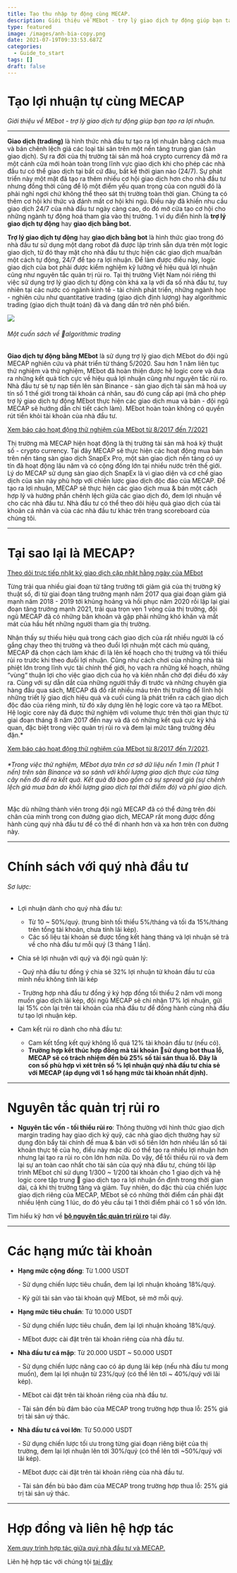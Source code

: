```yaml
---
title: Tạo thu nhập tự động cùng MECAP.
description: Giới thiệu về MEbot - trợ lý giao dịch tự động giúp bạn tạo ra lợi nhuận.
type: featured
image: /images/anh-bia-copy.png
date: 2021-07-19T09:33:53.687Z
categories:
  - Guide_to_start
tags: []
draft: false
---
```

# Tạo lợi nhuận tự  cùng MECAP

*Giới thiệu về MEbot - trợ lý giao dịch tự động giúp bạn tạo ra lợi nhuận.*

<hr>

**Giao dịch (trading)** là hình thức nhà đầu tư tạo ra lợi nhuận bằng cách mua và bán chênh lệch giá các loại tài sản trên một nền tảng trung gian (sàn giao dịch). Sự ra đời của thị trường tài sản mã hoá crypto currency đã mở ra một cánh cửa mới hoàn toàn trong lĩnh vực giao dịch khi cho phép các nhà đầu tư có thể giao dịch tại bất cứ đâu, bất kể thời gian nào (24/7). Sự phát triển này một mặt đã tạo ra thêm nhiều cơ hội giao dịch hơn cho nhà đầu tư nhưng đồng thời cũng để lộ một điểm yếu quan trọng của con người đó là phải nghỉ ngơi chứ không thể theo sát thị trường toàn thời gian. Chúng ta có thêm cơ hội khi thức và đánh mất cơ hội khi ngủ. Điều này đã khiến nhu cầu giao dịch 24/7 của nhà đầu tư ngày càng cao, do đó mở cửa tạo cơ hội cho những ngành tự động hoá tham gia vào thị trường. 1 ví dụ điển hình là **trợ lý giao dịch tự động** hay **giao dịch bằng bot.**

**Trợ lý giao dịch tự động** hay **giao dịch bằng bot** là hình thức giao trong đó nhà đầu tư sử dụng một dạng robot đã được lập trình sẵn dựa trên một logic giao dịch, từ đó thay mặt cho nhà đầu tư thực hiện các giao dịch mua/bán một cách tự động, 24/7 để tạo ra lợi nhuận. Để làm được điều này, logic giao dịch của bot phải được kiểm nghiệm kỹ lưỡng về hiệu quả lợi nhuận cũng như nguyên tắc quản trị rủi ro. Tại thị trường Việt Nam nói riêng thì việc sử dụng trợ lý giao dịch tự động còn khá xa lạ với đa số nhà đầu tư, tuy nhiên tại các nước có ngành kinh tế - tài chính phát triển, những ngành học - nghiên cứu như quantitative trading (giao dịch định lượng) hay algorithmic trading (giao dịch thuật toán) đã và đang dần trở nên phổ biến.

![](/images/smaller.png)

###### *Một cuốn sách về algorithmic trading*

**Giao dịch tự động bằng MEbot** là sử dụng trợ lý giao dịch MEbot do đội ngũ MECAP nghiên cứu và phát triển từ tháng 5/2020. Sau hơn 1 năm liên tục thử nghiệm và thử nghiệm, MEbot đã hoàn thiện được hệ logic core và đưa ra những kết quả tích cực về hiệu quả lợi nhuận cũng như nguyên tắc rủi ro. Nhà đầu tư sẽ tự nạp tiền lên sàn Binance - sàn giao dịch tài sản mã hoá uy tín số 1 thế giới trong tài khoản cá nhân, sau đó cung cấp api (mã cho phép trợ lý giao dịch tự động MEbot thực hiện các giao dịch mua và bán - đội ngũ MECAP sẽ hướng dẫn chi tiết cách làm). MEbot hoàn toàn không có quyền rút tiền khỏi tài khoản của nhà đầu tư.

[Xem báo cáo hoạt động thử nghiệm của MEbot từ 8/2017 đến 7/2021](https://drive.google.com/file/d/1l3orJumzYqCpR7koJs_G8aeePReBrYua/view?usp=sharing)

Thị trường mà MECAP hiện hoạt động là thị trường tài sản mã hoá kỹ thuật số - crypto currency. Tại đây MECAP sẽ thực hiện các hoạt động mua bán trên nền tảng sàn giao dịch SnapEx Pro, một sàn giao dịch nền tảng có uy tín đã hoạt động lâu năm và có cộng đồng lớn tại nhiều nước trên thế giới. Lý do MECAP sử dụng sàn giao dịch SnapEx là vì giao diện và cơ chế giao dịch của sàn này phù hợp với chiến lược giao dịch độc đáo của MECAP. Để tạo ra lợi nhuận, MECAP sẽ thực hiện các giao dịch mua & bán một cách hợp lý và hưởng phần chênh lệch giữa các giao dịch đó, đem lợi nhuận về cho các nhà đầu tư. Nhà đầu tư có thể theo dõi hiệu quả giao dịch của tài khoản cá nhân và của các nhà đầu tư khác trên trang scoreboard của chúng tôi.

<hr>

# **Tại sao lại là MECAP?**

[Theo dõi trực tiếp nhật ký giao dịch cập nhật hằng ngày của MEbot](https://scoreboard.ap.ngrok.io/)

Từng trải qua nhiều giai đoạn từ tăng trưởng tới giảm giá của thị trường kỹ thuật số, đi từ giai đoạn tăng trưởng mạnh năm 2017 qua giai đoạn giảm giá mạnh năm 2018 - 2019 tới khủng hoảng và hồi phục năm 2020 rồi lặp lại giai đoạn tăng trưởng mạnh 2021, trải qua trọn vẹn 1 vòng của thị trường, đội ngũ MECAP đã có những băn khoăn và gặp phải những khó khăn và mất mát của hầu hết những người tham gia thị trường.

Nhận thấy sự thiếu hiệu quả trong cách giao dịch của rất nhiều người là cố gắng chạy theo thị trường và theo đuổi lợi nhuận một cách mù quáng, MECAP đã chọn cách làm khác đi là lên kế hoạch cho thị trường và tổi thiểu rủi ro trước khi theo đuổi lợi nhuận. Cũng như cách chơi của những nhà tài phiệt lớn trong lĩnh vực tài chính thế giới, họ vạch ra những kế hoạch, những “vùng“ thuận lợi cho việc giao dịch của họ và kiên nhẫn chờ đợi điều đó xảy ra. Cùng với sự dẫn dắt của những người thầy đi trước và những chuyên gia hàng đầu qua sách, MECAP đã đổ rất nhiều máu trên thị trường để lĩnh hội những triết lý giao dịch hiệu quả và cuối cùng là phát triển ra cách giao dịch độc đáo của riêng mình, từ đó xây dựng lên hệ logic core và tạo ra MEbot. Hệ logic core này đã được thử nghiệm với volume thực trên thời gian thực từ giai đoạn tháng 8 năm 2017 đến nay và đã có những kết quả cực kỳ khả quan, đặc biệt trong việc quản trị rủi ro và đem lại mức tăng trưởng đều đặn.*

[Xem báo cáo hoạt động thử nghiệm của MEbot từ 8/2017 đến 7/2021](https://drive.google.com/file/d/1l3orJumzYqCpR7koJs_G8aeePReBrYua/view?usp=sharing).

###### \*Trong việc thử nghiệm, MEbot dựa trên cơ sở dữ liệu nến 1 min (1 phút 1 nến) trên sàn Binance và so sánh với khối lượng giao dịch thực của từng cây nến đó để ra kết quả. Kết quả đã bao gồm cả sự spread giá (sự chênh lệch giá mua bán do khối lượng giao dịch tại thời điểm đó) và phí giao dịch.

Mặc dù những thành viên trong đội ngũ MECAP đã có thể đứng trên đôi chân của mình trong con đường giao dịch, MECAP rất mong được đồng hành cùng quý nhà đầu tư để có thể đi nhanh hơn và xa hơn trên con đường này.

<hr>

# Chính sách với quý nhà đầu tư

###### Sơ lược:

* Lợi nhuận dành cho quý nhà đầu tư:

  * Từ 10 ~ 50%/quý. (trung bình tối thiểu 5%/tháng và tối đa 15%/tháng trên tổng tài khoản, chưa tính lãi kép).
  * Các số liệu tài khoản sẽ được tổng kết hàng tháng và lợi nhuận sẽ trả về cho nhà đầu tư mỗi quý (3 tháng 1 lần).
* Chia sẻ lợi nhuận với quỹ và đội ngũ quản lý:

  \- Quý nhà đầu tư đồng ý chia sẻ 32% lợi nhuận từ khoản đầu tư của mình nếu không tính lãi kép

  \- Trường hợp nhà đầu tư đồng ý ký hợp đồng tối thiểu 2 năm với mong muốn giao dịch lãi kép, đội ngũ MECAP sẽ chỉ nhận 17% lợi nhuận, gửi lại 15% còn lại trên tài khoản của nhà đầu tư để đồng hành cùng nhà đầu tư tạo lợi nhuận kép.
* Cam kết rủi ro dành cho nhà đầu tư:

  * Cam kết tổng kết quý không lỗ quá 12% tài khoản đầu tư (nếu có). 
  * **Trường hợp kết thúc hợp đồng mà tài khoản sử dụng bot thua lỗ, MECAP sẽ có trách nhiệm đền bù 25% số tài sản thua lỗ. Đây là con số phù hợp vì xét trên số % lợi nhuận quý nhà đầu tư chia sẻ với MECAP (áp dụng với 1 số hạng mức tài khoản nhất định).**

<hr>

# Nguyên tắc quản trị rủi ro

* **Nguyên tắc vốn - tối thiểu rủi ro**: Thông thường với hình thức giao dịch margin trading hay giao dịch ký quỹ, các nhà giao dịch thường hay sử dụng đòn bẩy tài chính để mua & bán với số tiền lớn hơn nhiều lần số tài khoản thực tế của họ, điều này mặc dù có thể tạo ra nhiều lợi nhuận hơn nhưng lại tạo ra rủi ro còn lớn hơn nữa. Do vậy, để tối thiểu rủi ro và đem lại sự an toàn cao nhất cho tài sản của quý nhà đầu tư, chúng tôi lập trình MEbot chỉ sử dụng 1/300 ~ 1/200 tài khoản cho 1 giao dịch và hệ logic core tập trung  giao dịch tạo ra lợi nhuận ổn định trong thời gian dài, cả khi thị trường tăng và giảm. Tuy nhiên, do đặc thù của chiến lược giao dịch riêng của MECAP, MEbot sẽ có những thời điểm cần phải đặt nhiều lệnh cùng 1 lúc, do đó yêu cầu tại 1 thời điểm phải có 1 số vốn lớn.

Tìm hiểu kỹ hơn về **[bộ nguyên tắc quản trị rủi ro](https://mecap.vn/blog/post-10/)** tại đây.

<hr>

# Các hạng mức tài khoản

* **Hạng mức cộng đồng**: Từ 1.000 USDT

  \- Sử dụng chiến lược tiêu chuẩn, đem lại lợi nhuận khoảng 18%/quý.

  \- Ký gửi tài sản vào tài khoản quỹ MEbot, sẽ mở mỗi quý.
* **Hạng mức tiêu chuẩn**: Từ 10.000 USDT

  \- Sử dụng chiến lược tiêu chuẩn, đem lại lợi nhuận khoảng 18%/quý.

  \- MEbot được cài đặt trên tài khoản riêng của nhà đầu tư.
* **Nhà đầu tư cá mập**: Từ 20.000 USDT ~ 50.000 USDT

  \- Sử dụng chiến lược nâng cao có áp dụng lãi kép (nếu nhà đầu tư mong muốn), đem lại lợi nhuận từ 23%/quý (có thể lên tới ~ 40%/quý với lãi kép).

  \- MEbot  cài đặt trên tài khoản riêng của nhà đầu tư.

  \- Tài sản đền bù đảm bảo của MECAP trong trường hợp thua lỗ: 25% giá trị tài sản uỷ thác.
* **Nhà đầu tư cá voi lớn**: Từ 50.000 USDT

  \- Sử dụng chiến lược tối ưu trong từng giai đoạn riêng biệt của thị trường, đem lại lợi nhuận lên tới 30%/quý (có thể lên tới ~50%/quý với lãi kép).

  \- MEbot được cài đặt trên tài khoản riêng của nhà đầu tư.

  \- Tài sản đền bù bảo đảm của MECAP trong trường hợp thua lỗ: 25% giá trị tài sản uỷ thác.

<hr>

# Hợp đồng và liên hệ hợp tác

[Xem quy trình hợp tác giữa quý nhà đầu tư và MECAP.](https://mecap.netlify.app/blog/quy-tr%C3%ACnh-h%E1%BB%A3p-t%C3%A1c-gi%E1%BB%AFa-qu%C3%BD-nh%C3%A0-%C4%91%E1%BA%A7u-t%C6%B0-v%C3%A0-mecap/)

Liên hệ hợp tác với chúng tội [tại đây](https://mecap.vn/contact/)